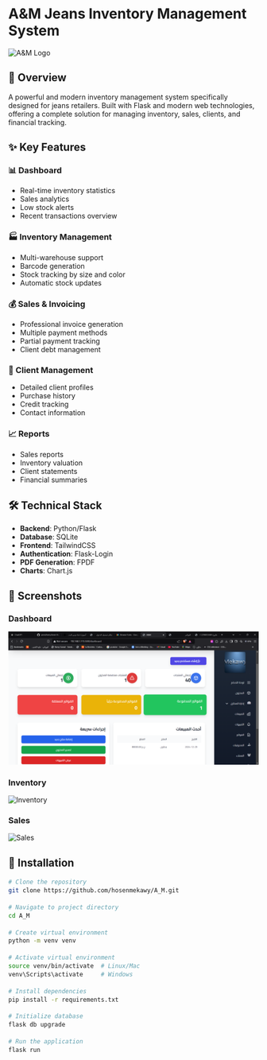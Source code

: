 # A&M Jeans Inventory Management System

![A&M Logo](static/img/logo.png)

## 🚀 Overview
A powerful and modern inventory management system specifically designed for jeans retailers. Built with Flask and modern web technologies, offering a complete solution for managing inventory, sales, clients, and financial tracking.

## ✨ Key Features

### 📊 Dashboard
- Real-time inventory statistics
- Sales analytics
- Low stock alerts
- Recent transactions overview

### 🏭 Inventory Management
- Multi-warehouse support
- Barcode generation
- Stock tracking by size and color
- Automatic stock updates

### 💰 Sales & Invoicing
- Professional invoice generation
- Multiple payment methods
- Partial payment tracking
- Client debt management

### 👥 Client Management
- Detailed client profiles
- Purchase history
- Credit tracking
- Contact information

### 📈 Reports
- Sales reports
- Inventory valuation
- Client statements
- Financial summaries

## 🛠 Technical Stack
- **Backend**: Python/Flask
- **Database**: SQLite
- **Frontend**: TailwindCSS
- **Authentication**: Flask-Login
- **PDF Generation**: FPDF
- **Charts**: Chart.js

## 📸 Screenshots

### Dashboard
![Dashboard](jeans-inventory/screenshots/dashboard.png)

### Inventory
![Inventory](screenshots/inventory.png)

### Sales
![Sales](screenshots/sales.png)

## 🚀 Installation

```bash
# Clone the repository
git clone https://github.com/hosenmekawy/A_M.git

# Navigate to project directory
cd A_M

# Create virtual environment
python -m venv venv

# Activate virtual environment
source venv/bin/activate  # Linux/Mac
venv\Scripts\activate     # Windows

# Install dependencies
pip install -r requirements.txt

# Initialize database
flask db upgrade

# Run the application
flask run
```
